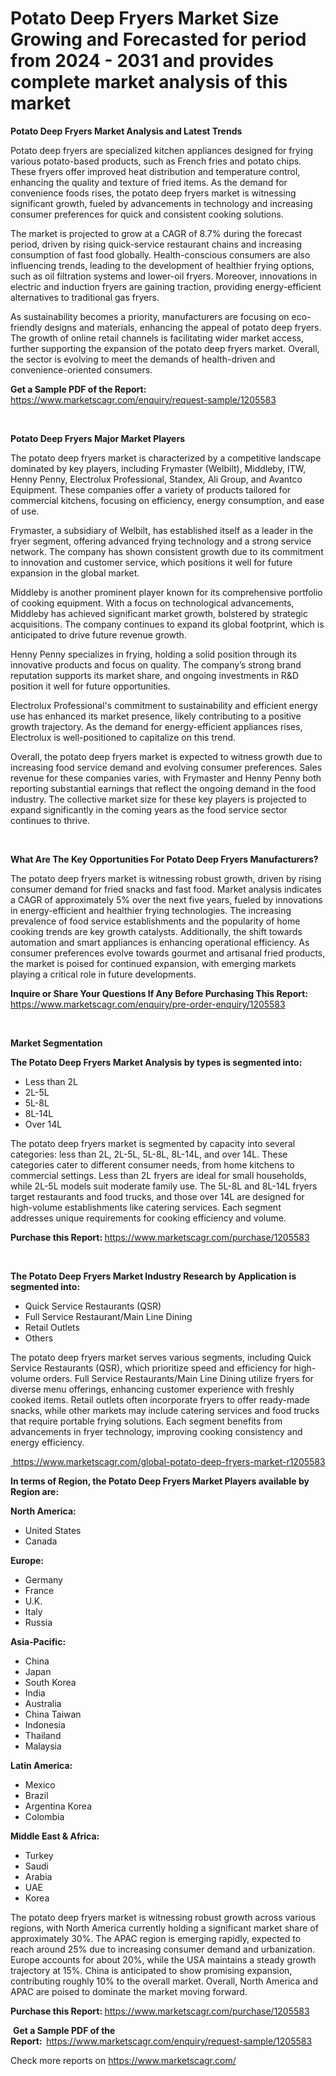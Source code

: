 <p><h1>Potato Deep Fryers Market Size Growing and Forecasted for period from 2024 - 2031 and provides complete market analysis of this market</h1></p><p><strong>Potato Deep Fryers Market Analysis and Latest Trends</strong></p>
<p><p>Potato deep fryers are specialized kitchen appliances designed for frying various potato-based products, such as French fries and potato chips. These fryers offer improved heat distribution and temperature control, enhancing the quality and texture of fried items. As the demand for convenience foods rises, the potato deep fryers market is witnessing significant growth, fueled by advancements in technology and increasing consumer preferences for quick and consistent cooking solutions.</p><p>The market is projected to grow at a CAGR of 8.7% during the forecast period, driven by rising quick-service restaurant chains and increasing consumption of fast food globally. Health-conscious consumers are also influencing trends, leading to the development of healthier frying options, such as oil filtration systems and lower-oil fryers. Moreover, innovations in electric and induction fryers are gaining traction, providing energy-efficient alternatives to traditional gas fryers.</p><p>As sustainability becomes a priority, manufacturers are focusing on eco-friendly designs and materials, enhancing the appeal of potato deep fryers. The growth of online retail channels is facilitating wider market access, further supporting the expansion of the potato deep fryers market. Overall, the sector is evolving to meet the demands of health-driven and convenience-oriented consumers.</p></p>
<p><strong>Get a Sample PDF of the Report:&nbsp;</strong> <a href="https://www.marketscagr.com/enquiry/request-sample/1205583?utm_campaign=1848&utm_medium=2&utm_source=Github&utm_content=ia&utm_term=31122024&utm_id=potato-deep-fryers">https://www.marketscagr.com/enquiry/request-sample/1205583</a></p>
<p>&nbsp;</p>
<p><strong>Potato Deep Fryers Major Market Players</strong></p>
<p><p>The potato deep fryers market is characterized by a competitive landscape dominated by key players, including Frymaster (Welbilt), Middleby, ITW, Henny Penny, Electrolux Professional, Standex, Ali Group, and Avantco Equipment. These companies offer a variety of products tailored for commercial kitchens, focusing on efficiency, energy consumption, and ease of use.</p><p>Frymaster, a subsidiary of Welbilt, has established itself as a leader in the fryer segment, offering advanced frying technology and a strong service network. The company has shown consistent growth due to its commitment to innovation and customer service, which positions it well for future expansion in the global market.</p><p>Middleby is another prominent player known for its comprehensive portfolio of cooking equipment. With a focus on technological advancements, Middleby has achieved significant market growth, bolstered by strategic acquisitions. The company continues to expand its global footprint, which is anticipated to drive future revenue growth.</p><p>Henny Penny specializes in frying, holding a solid position through its innovative products and focus on quality. The company’s strong brand reputation supports its market share, and ongoing investments in R&D position it well for future opportunities.</p><p>Electrolux Professional's commitment to sustainability and efficient energy use has enhanced its market presence, likely contributing to a positive growth trajectory. As the demand for energy-efficient appliances rises, Electrolux is well-positioned to capitalize on this trend.</p><p>Overall, the potato deep fryers market is expected to witness growth due to increasing food service demand and evolving consumer preferences. Sales revenue for these companies varies, with Frymaster and Henny Penny both reporting substantial earnings that reflect the ongoing demand in the food industry. The collective market size for these key players is projected to expand significantly in the coming years as the food service sector continues to thrive.</p></p>
<p>&nbsp;</p>
<p><strong>What Are The Key Opportunities For Potato Deep Fryers Manufacturers?</strong></p>
<p><p>The potato deep fryers market is witnessing robust growth, driven by rising consumer demand for fried snacks and fast food. Market analysis indicates a CAGR of approximately 5% over the next five years, fueled by innovations in energy-efficient and healthier frying technologies. The increasing prevalence of food service establishments and the popularity of home cooking trends are key growth catalysts. Additionally, the shift towards automation and smart appliances is enhancing operational efficiency. As consumer preferences evolve towards gourmet and artisanal fried products, the market is poised for continued expansion, with emerging markets playing a critical role in future developments.</p></p>
<p><strong>Inquire or Share Your Questions If Any Before Purchasing This Report:</strong> <a href="https://www.marketscagr.com/enquiry/pre-order-enquiry/1205583?utm_campaign=1848&utm_medium=2&utm_source=Github&utm_content=ia&utm_term=31122024&utm_id=potato-deep-fryers">https://www.marketscagr.com/enquiry/pre-order-enquiry/1205583</a></p>
<p>&nbsp;</p>
<p><strong>Market Segmentation</strong></p>
<p><strong>The Potato Deep Fryers Market Analysis by types is segmented into:</strong></p>
<p><ul><li>Less than 2L</li><li>2L-5L</li><li>5L-8L</li><li>8L-14L</li><li>Over 14L</li></ul></p>
<p><p>The potato deep fryers market is segmented by capacity into several categories: less than 2L, 2L-5L, 5L-8L, 8L-14L, and over 14L. These categories cater to different consumer needs, from home kitchens to commercial settings. Less than 2L fryers are ideal for small households, while 2L-5L models suit moderate family use. The 5L-8L and 8L-14L fryers target restaurants and food trucks, and those over 14L are designed for high-volume establishments like catering services. Each segment addresses unique requirements for cooking efficiency and volume.</p></p>
<p><strong>Purchase this Report:&nbsp;</strong><a href="https://www.marketscagr.com/purchase/1205583?utm_campaign=1848&utm_medium=2&utm_source=Github&utm_content=ia&utm_term=31122024&utm_id=potato-deep-fryers">https://www.marketscagr.com/purchase/1205583</a></p>
<p>&nbsp;</p>
<p><strong>The Potato Deep Fryers Market Industry Research by Application is segmented into:</strong></p>
<p><ul><li>Quick Service Restaurants (QSR)</li><li>Full Service Restaurant/Main Line Dining</li><li>Retail Outlets</li><li>Others</li></ul></p>
<p><p>The potato deep fryers market serves various segments, including Quick Service Restaurants (QSR), which prioritize speed and efficiency for high-volume orders. Full Service Restaurants/Main Line Dining utilize fryers for diverse menu offerings, enhancing customer experience with freshly cooked items. Retail outlets often incorporate fryers to offer ready-made snacks, while other markets may include catering services and food trucks that require portable frying solutions. Each segment benefits from advancements in fryer technology, improving cooking consistency and energy efficiency.</p></p>
<p><a href="https://www.marketscagr.com/global-potato-deep-fryers-market-r1205583?utm_campaign=1848&utm_medium=2&utm_source=Github&utm_content=ia&utm_term=31122024&utm_id=potato-deep-fryers">&nbsp;https://www.marketscagr.com/global-potato-deep-fryers-market-r1205583</a></p>
<p><strong>In terms of Region, the Potato Deep Fryers Market Players available by Region are:</strong></p>
<p>
    <p> <strong> North America: </strong>
        <ul>
            <li>United States</li>
            <li>Canada</li>
        </ul>
        </p> 
    <p> <strong> Europe: </strong>
        <ul>
            <li>Germany</li>
            <li>France</li>
            <li>U.K.</li>
            <li>Italy</li>
            <li>Russia</li>
        </ul>
        </p> 
    <p> <strong> Asia-Pacific: </strong>
        <ul>
            <li>China</li>
            <li>Japan</li>
            <li>South Korea</li>
            <li>India</li>
            <li>Australia</li>
            <li>China Taiwan</li>
            <li>Indonesia</li>
            <li>Thailand</li>
            <li>Malaysia</li>
        </ul>
        </p> 
    <p> <strong> Latin America: </strong>
        <ul>
            <li>Mexico</li>
            <li>Brazil</li>
            <li>Argentina Korea</li>
            <li>Colombia</li>
        </ul>
        </p> 
    <p> <strong> Middle East & Africa: </strong>
        <ul>
            <li>Turkey</li>
            <li>Saudi</li>
            <li>Arabia</li>
            <li>UAE</li>
            <li>Korea</li>
        </ul>
    </p>
    </p>
<p><p>The potato deep fryers market is witnessing robust growth across various regions, with North America currently holding a significant market share of approximately 30%. The APAC region is emerging rapidly, expected to reach around 25% due to increasing consumer demand and urbanization. Europe accounts for about 20%, while the USA maintains a steady growth trajectory at 15%. China is anticipated to show promising expansion, contributing roughly 10% to the overall market. Overall, North America and APAC are poised to dominate the market moving forward.</p></p>
<p><strong>Purchase this Report: </strong><a href="https://www.marketscagr.com/purchase/1205583?utm_campaign=1848&utm_medium=2&utm_source=Github&utm_content=ia&utm_term=31122024&utm_id=potato-deep-fryers">https://www.marketscagr.com/purchase/1205583</a></p>
<p>&nbsp;<strong>Get a Sample PDF of the Report:&nbsp;&nbsp;</strong><a href="https://www.marketscagr.com/enquiry/request-sample/1205583?utm_campaign=1848&utm_medium=2&utm_source=Github&utm_content=ia&utm_term=31122024&utm_id=potato-deep-fryers">https://www.marketscagr.com/enquiry/request-sample/1205583</a></p>
<p><strong></strong></p>
<p>Check more reports on <a href="https://www.marketscagr.com/?utm_campaign=1848&utm_medium=2&utm_source=Github&utm_content=ia&utm_term=31122024&utm_id=potato-deep-fryers">https://www.marketscagr.com/</a></p>